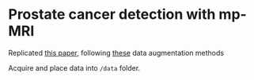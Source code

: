 # Prostate cancer detection with mp-MRI

Replicated [this paper](https://pubmed.ncbi.nlm.nih.gov/30460529/), following [these](https://www.ncbi.nlm.nih.gov/pmc/articles/PMC4890616/pdf/35tmi05-shin-2528162.pdf) data augmentation methods

Acquire and place data into `/data` folder.
